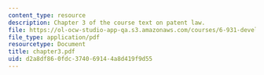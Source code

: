 ```yaml
---
content_type: resource
description: Chapter 3 of the course text on patent law.
file: https://ol-ocw-studio-app-qa.s3.amazonaws.com/courses/6-931-development-of-inventions-and-creative-ideas-spring-2008/d2a8df860fdc374069144a8d419f9d55_chapter3.pdf
file_type: application/pdf
resourcetype: Document
title: chapter3.pdf
uid: d2a8df86-0fdc-3740-6914-4a8d419f9d55
---
```

